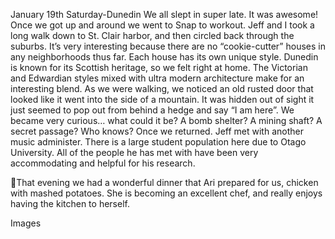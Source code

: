 January 19th Saturday-Dunedin
We all slept in super late. It was awesome! Once we got up and
around we went to Snap to workout.
Jeff and I took a long walk down to St. Clair harbor, and then circled
back through the suburbs. It’s very interesting because there are no
“cookie-cutter” houses in any neighborhoods thus far. Each house
has its own unique style. Dunedin is known for its Scottish heritage, so
we felt right at home. The Victorian and Edwardian styles mixed with
ultra modern architecture make for an interesting blend. As we were
walking, we noticed an old rusted door that looked like it went into
the side of a mountain. It was hidden out of sight it just seemed to
pop out from behind a hedge and say “I am here”. We became very
curious… what could it be? A bomb shelter? A mining shaft? A secret
passage? Who knows?
Once we returned. Jeff met with another music administer. There is a
large student population here due to Otago University. All of the
people he has met with have been very accommodating and helpful
for his research.

That evening we had a wonderful dinner that Ari prepared for us,
chicken with mashed potatoes. She is becoming an excellent chef,
and really enjoys having the kitchen to herself.

Images

